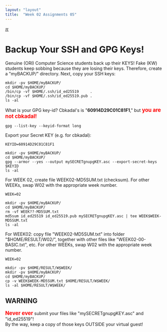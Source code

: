 ```yaml
---
layout: "layout"
title:  "Week 02 Assignments 05"
---
```


[&#x213C;](#idxXXX)<br id="idx000">
# Backup Your SSH and GPG Keys!

Genuine (ORI) Computer Science students back up their KEYS! 
Fake (KW) students keep sobbing because they are losing their keys.
Therefore, create a "myBACKUP/" directory.
Next, copy your SSH keys:

```
mkdir -pv $HOME/myBACKUP/
cd $HOME/myBACKUP/
/bin/cp -vf $HOME/.ssh/id_ed25519     .
/bin/cp -vf $HOME/.ssh/id_ed25519.pub .
ls -al

```

What is your GPG key-id? Cbkadal's is "<b>60914D29C01C81F1</b>," but 
<span style="color:red; font-weight:bold; font-size:larger;">you are not cbkadal!</span>

```
gpg --list-key --keyid-format long

```

Export your Secret KEY (e.g. for cbkadal):

```
KEYID=60914D29C01C81F1

mkdir -pv $HOME/myBACKUP/
cd $HOME/myBACKUP/
gpg --armor --yes --output mySECRETgnupgKEY.asc --export-secret-keys $KEYID
ls -al

```

For WEEK 02, create file WEEK02-MD5SUM.txt (checksum).
For other WEEKs, swap W02 with the appropriate week number.

```
WEEK=02

mkdir -pv $HOME/myBACKUP/
cd $HOME/myBACKUP/
rm -vf WEEK??-MD5SUM.txt
md5sum id_ed25519 id_ed25519.pub mySECRETgnupgKEY.asc | tee WEEK$WEEK-MD5SUM.txt
ls -al

```

For WEEK02:
copy file "WEEK02-MD5SUM.txt" into folder "$HOME/RESULT/W02/", 
together with other files like "WEEK02-00-BASIC.txt", etc.
For other WEEKs, swap W02 with the appropriate week number.

```
WEEK=02

mkdir -pv $HOME/RESULT/W$WEEK/
mkdir -pv $HOME/myBACKUP/
cd $HOME/myBACKUP/
cp -v WEEK$WEEK-MD5SUM.txt $HOME/RESULT/W$WEEK/
ls -al $HOME/RESULT/W$WEEK/

```

## WARNING

<span style="color:red; font-weight:bold; font-size:larger;">Never ever</span>
submit your files like "mySECRETgnupgKEY.asc" and "id_ed25519"!<br>
By the way, keep a copy of those keys OUTSIDE your virtual guest!

<br id="idxXXX"><br>

